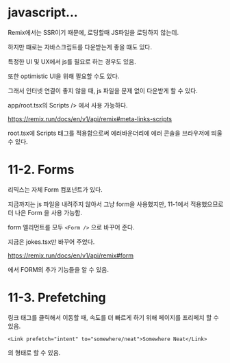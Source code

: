 # javascript...

Remix에서는 SSR이기 때문에, 로딩할때 JS파일을 로딩하지 않는데.

하지만 떄로는 자바스크립트를 다운받는게 좋을 떄도 있다.

특정한 UI 및 UX에서 js를 필요로 하는 경우도 있음.

또한 optimistic UI을 위해 필요할 수도 있다.

그래서 인터넷 연결이 좋지 않을 때, js 파일을 문제 없이 다운받게 할 수 있다.

app/root.tsx의 Scripts /> 에서 사용 가능하다.

https://remix.run/docs/en/v1/api/remix#meta-links-scripts

root.tsx에 Scripts 태그를 적용함으로써 에러바운더리에 에러 콘솔을 브라우저에 띄울 수 있다.


# 11-2. Forms

리믹스는 자체 Form 컴포넌트가 있다. 

지금까지는 js 파일을 내려주지 않아서 그냥 form을 사용했지만, 11-1에서 적용했으므로 더 나은 Form 을 사용 가능함.

form 엘리먼트를 모두 ```<Form />``` 으로 바꾸어 준다.

지금은 jokes.tsx만 바꾸어 주었다.

https://remix.run/docs/en/v1/api/remix#form

에서 FORM의 추가 기능들을 알 수 있음.

# 11-3. Prefetching

링크 태그를 클릭해서 이동할 때, 속도를 더 빠르게 하기 위해 페이지를 프리페치 할 수 있음.
```
<Link prefetch="intent" to="somewhere/neat">Somewhere Neat</Link>
```
의 형태로 할 수 있음.